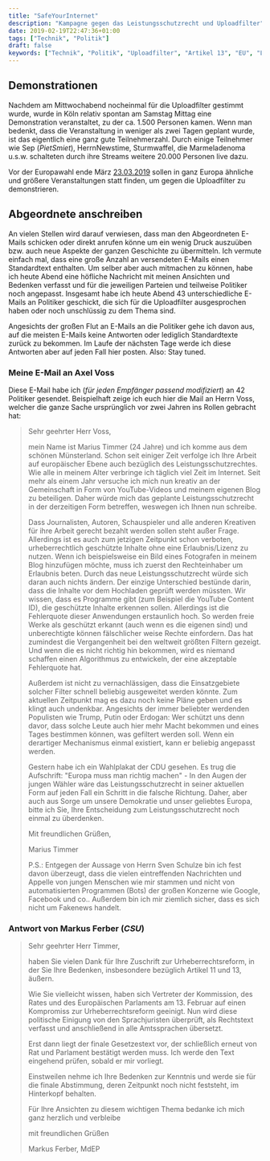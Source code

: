 ```yaml
---
title: "SafeYourInternet"
description: "Kampagne gegen das Leistungsschutzrecht und Uploadfilter"
date: 2019-02-19T22:47:36+01:00
tags: ["Technik", "Politik"]
draft: false
keywords: ["Technik", "Politik", "Uploadfilter", "Artikel 13", "EU", "Leistungsschutzrecht"]
---
```


## Demonstrationen

Nachdem am Mittwochabend nocheinmal für die Uploadfilter gestimmt wurde, wurde in Köln relativ spontan am Samstag Mittag eine Demonstration veranstaltet, zu der ca. 1.500 Personen kamen. Wenn man bedenkt, dass die Veranstaltung in weniger als zwei Tagen geplant wurde, ist das eigentlich eine ganz gute Teilnehmerzahl. Durch einige Teilnehmer wie Sep (_PietSmiet_), HerrnNewstime, Sturmwaffel, die Marmeladenoma u.s.w. schalteten durch ihre Streams weitere 20.000 Personen live dazu.

Vor der Europawahl ende März [23.03.2019](https://savetheinternet.info/demos) sollen in ganz Europa ähnliche und größere Veranstaltungen statt finden, um gegen die Uploadfilter zu demonstrieren.


## Abgeordnete anschreiben

An vielen Stellen wird darauf verwiesen, dass man den Abgeordneten E-Mails schicken oder direkt anrufen könne um ein wenig Druck auszuüben bzw. auch neue Aspekte der ganzen Geschichte zu übermitteln. Ich vermute einfach mal, dass eine große Anzahl an versendeten E-Mails einen Standardtext enthalten. Um selber aber auch mitmachen zu können, habe ich heute Abend eine höfliche Nachricht mit meinen Ansichten und Bedenken verfasst und für die jeweiligen Parteien und teilweise Politiker noch angepasst. Insgesamt habe ich heute Abend 43 unterschiedliche E-Mails an Politiker geschickt, die sich für die Uploadfilter ausgesprochen haben oder noch unschlüssig zu dem Thema sind.

Angesichts der großen Flut an E-Mails an die Politiker gehe ich davon aus, auf die meisten E-Mails keine Antworten oder lediglich Standardtexte zurück zu bekommen. Im Laufe der nächsten Tage werde ich diese Antworten aber auf jeden Fall hier posten. Also: Stay tuned.


### Meine E-Mail an Axel Voss

Diese E-Mail habe ich (_für jeden Empfänger passend modifiziert_) an 42
Politiker gesendet. Beispielhaft zeige ich euch hier die Mail an Herrn Voss,
welcher die ganze Sache ursprünglich vor zwei Jahren ins Rollen gebracht
hat:

> Sehr geehrter Herr Voss,
>
> mein Name ist Marius Timmer (24 Jahre) und ich komme aus dem schönen
> Münsterland. Schon seit einiger Zeit verfolge ich Ihre Arbeit auf
> europäischer Ebene auch bezüglich des Leistungsschutzrechtes. Wie alle
> in meinem Alter verbringe ich täglich viel Zeit im Internet. Seit mehr
> als einem Jahr versuche ich mich nun kreativ an der Gemeinschaft in Form
> von YouTube-Videos und meinem eigenen Blog zu beteiligen. Daher würde
> mich das geplante Leistungsschutzrecht in der derzeitigen Form
> betreffen, weswegen ich Ihnen nun schreibe.
>
> Dass Journalisten, Autoren, Schauspieler und alle anderen Kreativen für
> ihre Arbeit gerecht bezahlt werden sollen steht außer Frage. Allerdings
> ist es auch zum jetzigen Zeitpunkt schon verboten, urheberrechtlich
> geschützte Inhalte ohne eine Erlaubnis/Lizenz zu nutzen. Wenn ich
> beispielsweise ein Bild eines Fotografen in meinem Blog hinzufügen
> möchte, muss ich zuerst den Rechteinhaber um Erlaubnis beten. Durch das
> neue Leistungsschutzrecht würde sich daran auch nichts ändern. Der
> einzige Unterschied bestünde darin, dass die Inhalte vor dem Hochladen
> geprüft werden müssten. Wir wissen, dass es Programme gibt (zum Beispiel
> die YouTube Content ID), die geschützte Inhalte erkennen sollen.
> Allerdings ist die Fehlerquote dieser Anwendungen erstaunlich hoch. So
> werden freie Werke als geschützt erkannt (auch wenn es die eigenen sind)
> und unberechtigte können fälschlicher weise Rechte einfordern. Das hat
> zumindest die Vergangenheit bei den weltweit größten Filtern gezeigt.
> Und wenn die es nicht richtig hin bekommen, wird es niemand schaffen
> einen Algorithmus zu entwickeln, der eine akzeptable Fehlerquote hat.
>
> Außerdem ist nicht zu vernachlässigen, dass die Einsatzgebiete solcher
> Filter schnell beliebig ausgeweitet werden könnte. Zum aktuellen
> Zeitpunkt mag es dazu noch keine Pläne geben und es klingt auch
> undenkbar. Angesichts der immer beliebter werdenden Populisten wie
> Trump, Putin oder Erdogan: Wer schützt uns denn davor, dass solche Leute
> auch hier mehr Macht bekommen und eines Tages bestimmen können, was
> gefiltert werden soll. Wenn ein derartiger Mechanismus einmal existiert,
> kann er beliebig angepasst werden.
>
> Gestern habe ich ein Wahlplakat der CDU gesehen. Es trug die Aufschrift:
> "Europa muss man richtig machen" - In den Augen der jungen Wähler wäre
> das Leistungsschutzrecht in seiner aktuellen Form auf jeden Fall ein
> Schritt in die falsche Richtung.
> Daher, aber auch aus Sorge um unsere Demokratie und unser geliebtes
> Europa, bitte ich Sie, Ihre Entscheidung zum Leistungsschutzrecht noch
> einmal zu überdenken.
>
>
> Mit freundlichen Grüßen,
>
> Marius Timmer
>
>
> P.S.: Entgegen der Aussage von Herrn Sven Schulze bin ich fest davon
> überzeugt, dass die vielen eintreffenden Nachrichten und Appelle von
> jungen Menschen wie mir stammen und nicht von automatisierten Programmen
> (Bots) der großen Konzerne wie Google, Facebook und co.. Außerdem bin
> ich mir ziemlich sicher, dass es sich nicht um Fakenews handelt.


### Antwort von Markus Ferber (_CSU_)

> Sehr geehrter Herr Timmer,
>
> haben Sie vielen Dank für Ihre Zuschrift zur Urheberrechtsreform, in der
> Sie Ihre Bedenken, insbesondere bezüglich Artikel 11 und 13, äußern.
>
> Wie Sie vielleicht wissen, haben sich Vertreter der Kommission, des Rates
> und des Europäischen Parlaments am 13. Februar auf einen Kompromiss zur
> Urheberrechtsreform geeinigt. Nun wird diese politische Einigung von den
> Sprachjuristen überprüft, als Rechtstext verfasst und anschließend in alle
> Amtssprachen übersetzt.
>
> Erst dann liegt der finale Gesetzestext vor, der schließlich erneut von Rat
> und Parlament bestätigt werden muss. Ich werde den Text eingehend prüfen,
> sobald er mir vorliegt.
>
> Einstweilen nehme ich Ihre Bedenken zur Kenntnis und werde sie für die finale
> Abstimmung, deren Zeitpunkt noch nicht feststeht, im Hinterkopf behalten.
>
> Für Ihre Ansichten zu diesem wichtigen Thema bedanke ich mich ganz herzlich
> und verbleibe
>
> mit freundlichen Grüßen
>
>
> Markus Ferber, MdEP
